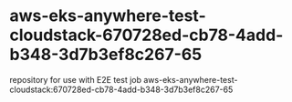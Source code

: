 # aws-eks-anywhere-test-cloudstack-670728ed-cb78-4add-b348-3d7b3ef8c267-65
repository for use with E2E test job aws-eks-anywhere-test-cloudstack:670728ed-cb78-4add-b348-3d7b3ef8c267-65

